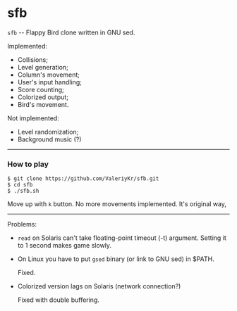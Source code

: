 # sfb
`sfb` -- Flappy Bird clone written in GNU sed.

Implemented:
 * Collisions;
 * Level generation;
 * Column's movement;
 * User's input handling;
 * Score counting;
 * Colorized output;
 * Bird's movement.

Not implemented:
 * Level randomization;
 * Background music (?)

---
### How to play
```
$ git clone https://github.com/ValeriyKr/sfb.git
$ cd sfb
$ ./sfb.sh
```
Move up with `k` button. No more movements implemented. It's original way,

---
Problems:
 * `read` on Solaris can't take floating-point timeout (-t) argument.
   Setting it to 1 second makes game slowly.
 * On Linux you have to put `gsed` binary (or link to GNU sed) in $PATH.

   Fixed.
 * Colorized version lags on Solaris (network connection?)

   Fixed with double buffering.
